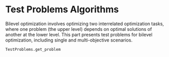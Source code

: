 # Test Problems Algorithms

Bilevel optimization involves optimizing two interrelated optimization tasks, where one problem (the upper level) depends on optimal solutions of another at the lower level. This part presents test problems for bilevel optimization, including single and multi-objective scenarios.


```@docs
TestProblems.get_problem
```

